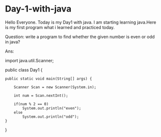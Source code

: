 # Day-1-with-java

Hello Everyone. Today is my Day1 with java. I am starting learning java.Here is my first program what i learned and practiced today.

Question: write a program to find whether the given number is even or odd in java?

Ans: 

import java.util.Scanner;

public class Day1 {

    public static void main(String[] args) {

        Scanner Scan = new Scanner(System.in);

        int num = Scan.nextInt();

        if(num % 2 == 0)
            System.out.println("even");
        else
            System.out.println("odd");
    }
}
